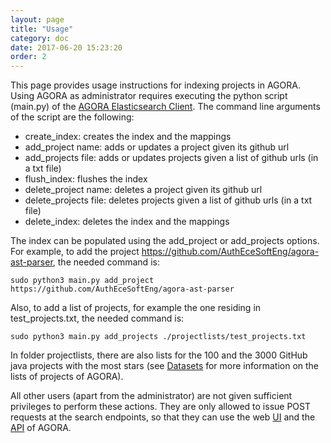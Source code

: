 ```yaml
---
layout: page
title: "Usage"
category: doc
date: 2017-06-20 15:23:20
order: 2
---
```


This page provides usage instructions for indexing projects in AGORA.
Using AGORA as administrator requires executing the python script (main.py)
of the <a target="_blank" href="https://github.com/AuthEceSoftEng/agora-elasticsearch-client">AGORA Elasticsearch Client</a>.
The command line arguments of the script are the following:
<ul>
<li>create_index: creates the index and the mappings</li>
<li>add_project name: adds or updates a project given its github url</li>
<li>add_projects file: adds or updates projects given a list of github urls (in a txt file)</li>
<li>flush_index: flushes the index</li>
<li>delete_project name: deletes a project given its github url</li>
<li>delete_projects file: deletes projects given a list of github urls (in a txt file)</li>
<li>delete_index: deletes the index and the mappings</li>
</ul>

The index can be populated using the add_project or add_projects options.
For example, to add the project https://github.com/AuthEceSoftEng/agora-ast-parser, the needed command is:
```
sudo python3 main.py add_project https://github.com/AuthEceSoftEng/agora-ast-parser
```

Also, to add a list of projects, for example the one residing in test_projects.txt, the needed command is:
```
sudo python3 main.py add_projects ./projectlists/test_projects.txt
```
In folder projectlists, there are also lists for the 100 and the 3000 GitHub java projects with the most stars
(see <a href="/agora/ext/datasets.html">Datasets</a> for more information on the lists of projects of AGORA).

All other users (apart from the administrator) are not given sufficient privileges
to perform these actions. They are only allowed to issue POST requests at the
search endpoints, so that they can use the web <a target="_blank" href="http://agora.ee.auth.gr">UI</a>
and the <a target="_blank" href="http://agora.ee.auth.gr/api/">API</a> of AGORA.
